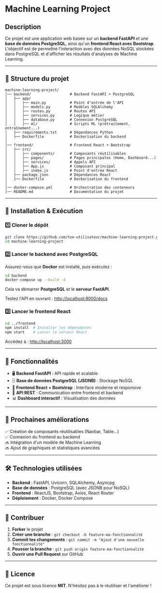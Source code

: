# Machine Learning Project

## Description
Ce projet est une application web basée sur un **backend FastAPI** et une **base de données PostgreSQL**, ainsi qu'un **frontend React avec Bootstrap**. L'objectif est de permettre l'interaction avec des données NoSQL stockées dans PostgreSQL et d'afficher les résultats d'analyses de Machine Learning.

---

## 📂 Structure du projet
```plaintext
machine-learning-project/
│── backend/                  # Backend FastAPI + PostgreSQL
│   ├── app/
│   │   ├── main.py           # Point d'entrée de l'API
│   │   ├── models.py         # Modèles SQLAlchemy
│   │   ├── routes.py         # Routes API
│   │   ├── services.py       # Logique métier
│   │   ├── database.py       # Connexion PostgreSQL
│   │   ├── ml/               # Scripts ML (prétraitement, entraînement...)
│   ├── requirements.txt      # Dépendances Python
│   ├── Dockerfile            # Dockerisation du backend
│
│── frontend/                 # Frontend React + Bootstrap
│   ├── src/
│   │   ├── components/       # Composants réutilisables
│   │   ├── pages/            # Pages principales (Home, Dashboard...)
│   │   ├── services/         # Appels API
│   │   ├── App.js            # Composant principal
│   │   ├── index.js          # Point d'entrée React
│   ├── package.json          # Dépendances React
│   ├── Dockerfile            # Dockerisation du frontend
│
│── docker-compose.yml        # Orchestration des conteneurs
│── README.md                 # Documentation du projet
```

---

## 🚀 Installation & Exécution

### **1️⃣ Cloner le dépôt**
```bash
git clone https://github.com/ton-utilisateur/machine-learning-project.git
cd machine-learning-project
```

### **2️⃣ Lancer le backend avec PostgreSQL**
Assurez-vous que **Docker** est installé, puis exécutez :
```bash
cd backend
docker-compose up --build -d
```
Cela va démarrer **PostgreSQL** et le **serveur FastAPI**.

Testez l'API en ouvrant : [http://localhost:8000/docs](http://localhost:8000/docs)

### **3️⃣ Lancer le frontend React**
```bash
cd ../frontend
npm install  # Installer les dépendances
npm start    # Lancer le serveur React
```
Accédez à : [http://localhost:3000](http://localhost:3000)

---

## 📌 Fonctionnalités
- 🖥️ **Backend FastAPI** : API rapide et scalable
- 🗄️ **Base de données PostgreSQL (JSONB)** : Stockage NoSQL
- 🎨 **Frontend React + Bootstrap** : Interface moderne et responsive
- 📡 **API REST** : Communication entre frontend et backend
- 📊 **Dashboard interactif** : Visualisation des données

---

## 📅 Prochaines améliorations
✅ Création de composants réutilisables (Navbar, Table...)  
✅ Connexion du frontend au backend  
🔜 Intégration d'un modèle de Machine Learning  
🔜 Ajout de graphiques et statistiques avancées  

---

## 🛠 Technologies utilisées
- **Backend** : FastAPI, Uvicorn, SQLAlchemy, Asyncpg
- **Base de données** : PostgreSQL (avec JSONB pour NoSQL)
- **Frontend** : ReactJS, Bootstrap, Axios, React Router
- **Déploiement** : Docker, Docker Compose

---

## 📢 Contribuer
1. **Forker** le projet
2. **Créer une branche** : `git checkout -b feature-ma-fonctionnalité`
3. **Commit tes changements** : `git commit -m "Ajout d'une nouvelle fonctionnalité"`
4. **Pousser la branche** : `git push origin feature-ma-fonctionnalité`
5. **Ouvrir une Pull Request** sur GitHub

---

## 📜 Licence
Ce projet est sous licence **MIT**. N'hésitez pas à le réutiliser et l'améliorer !

